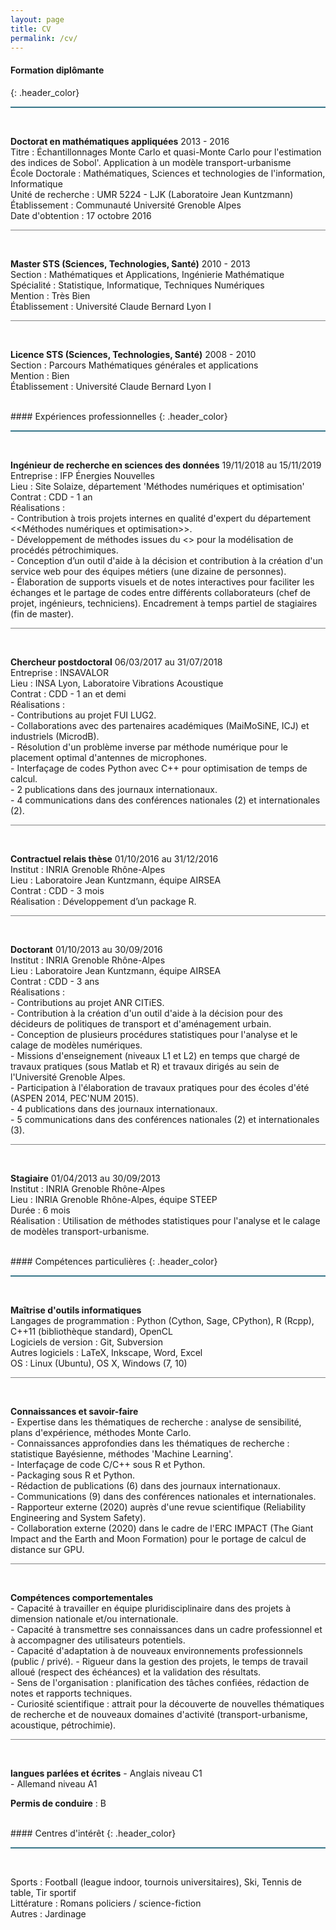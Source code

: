 ```yaml
---
layout: page
title: CV
permalink: /cv/
---
```


#### Formation diplômante
{: .header_color}
<hr style="height:2px;border-width:0;color:gray;background-color:#367588"><br>

**Doctorat en mathématiques appliquées** <a class="time">2013 - 2016</a><br>
<a class="subtitle">Titre</a> : Échantillonnages Monte Carlo et quasi-Monte Carlo pour l'estimation des indices de Sobol'. Application à un modèle transport-urbanisme<br>
<a class="subtitle">École Doctorale</a> : Mathématiques, Sciences et technologies de l'information, Informatique<br>
<a class="subtitle">Unité de recherche</a> : UMR 5224 - LJK (Laboratoire Jean Kuntzmann)<br>
<a class="subtitle">Établissement</a> : Communauté Université Grenoble Alpes<br>
<a class="subtitle">Date d'obtention</a> : 17 octobre 2016

<hr style="height:1px;border-width:0;color:gray;background-color:#828282"><br>

**Master STS (Sciences, Technologies, Santé)** <a class="time">2010 - 2013</a><br>
<a class="subtitle">Section</a> : Mathématiques et Applications, Ingénierie Mathématique<br>
<a class="subtitle">Spécialité</a> : Statistique, Informatique, Techniques Numériques<br>
<a class="subtitle">Mention</a> : Très Bien<br>
<a class="subtitle">Établissement</a> : Université Claude Bernard Lyon I

<hr style="height:1px;border-width:0;color:gray;background-color:#828282"><br>

**Licence STS (Sciences, Technologies, Santé)** <a class="time">2008 - 2010</a><br>
<a class="subtitle">Section</a> : Parcours Mathématiques générales et applications<br>
<a class="subtitle">Mention</a> : Bien<br>
<a class="subtitle">Établissement</a> : Université Claude Bernard Lyon I

<br>
#### Expériences professionnelles
{: .header_color}
<hr style="height:2px;border-width:0;color:gray;background-color:#367588"><br>

**Ingénieur de recherche en sciences des données** <a class="time">19/11/2018 au 15/11/2019</a><br>
<a class="subtitle">Entreprise</a> : IFP Énergies Nouvelles<br>
<a class="subtitle">Lieu</a> : Site Solaize, département 'Méthodes numériques et optimisation'<br>
<a class="subtitle">Contrat</a> : CDD - 1 an<br>
<a class="subtitle">Réalisations</a> :<br>
\- Contribution à trois projets internes en qualité d'expert du département <<Méthodes numériques et optimisation>>.<br>
\- Développement de méthodes issues du <<Machine Learning>> pour la modélisation de procédés pétrochimiques.<br>
\- Conception d’un outil d'aide à la décision et contribution à la création d'un service web pour des équipes métiers (une dizaine de personnes).<br>
\- Élaboration de supports visuels et de notes interactives pour faciliter les échanges et le partage de codes entre différents collaborateurs (chef de projet, ingénieurs, techniciens).
Encadrement à temps partiel de stagiaires (fin de master).

<hr style="height:1px;border-width:0;color:gray;background-color:#828282"><br>

**Chercheur postdoctoral** <a class="time">06/03/2017 au 31/07/2018</a><br>
<a class="subtitle">Entreprise</a> : INSAVALOR<br>
<a class="subtitle">Lieu</a> : INSA Lyon, Laboratoire Vibrations Acoustique<br>
<a class="subtitle">Contrat</a> : CDD - 1 an et demi <br>
<a class="subtitle">Réalisations</a> :<br>
\- Contributions au projet FUI LUG2.<br>
\- Collaborations avec des partenaires académiques (MaiMoSiNE, ICJ) et industriels (MicrodB).<br>
\- Résolution d'un problème inverse par méthode numérique pour le placement optimal d'antennes de microphones.<br>
\- Interfaçage de codes Python avec C++ pour optimisation de temps de calcul.<br>
\- 2 publications dans des journaux internationaux.<br>
\- 4 communications dans des conférences nationales (2) et internationales (2).<br>

<hr style="height:1px;border-width:0;color:gray;background-color:#828282"><br>

**Contractuel relais thèse** <a class="time">01/10/2016 au 31/12/2016</a><br>
<a class="subtitle">Institut</a> : INRIA Grenoble Rhône-Alpes<br>
<a class="subtitle">Lieu</a> : Laboratoire Jean Kuntzmann, équipe AIRSEA<br>
<a class="subtitle">Contrat</a> : CDD - 3 mois <br>
<a class="subtitle">Réalisation</a> : Développement d’un package R.

<hr style="height:1px;border-width:0;color:gray;background-color:#828282"><br>

**Doctorant** <a class="time">01/10/2013 au 30/09/2016</a><br>
<a class="subtitle">Institut</a> : INRIA Grenoble Rhône-Alpes<br>
<a class="subtitle">Lieu</a> : Laboratoire Jean Kuntzmann, équipe AIRSEA<br>
<a class="subtitle">Contrat</a> : CDD - 3 ans <br>
<a class="subtitle">Réalisations</a> :<br>
\- Contributions au projet ANR CITiES.<br>
\- Contribution à la création d'un outil d'aide à la décision pour des décideurs de politiques de transport et d'aménagement urbain.<br>
\- Conception de plusieurs procédures statistiques pour l'analyse et le calage de modèles numériques.<br>
\- Missions d'enseignement (niveaux L1 et L2) en temps que chargé de travaux pratiques (sous Matlab et R) et travaux dirigés au sein de l'Université Grenoble Alpes.<br>
\- Participation à l'élaboration de travaux pratiques pour des écoles d'été (ASPEN 2014, PEC'NUM 2015).<br>
\- 4 publications dans des journaux internationaux.<br>
\- 5 communications dans des conférences nationales (2) et internationales (3).

<hr style="height:1px;border-width:0;color:gray;background-color:#828282"><br>

**Stagiaire** <a class="time">01/04/2013 au 30/09/2013</a><br>
<a class="subtitle">Institut</a> : INRIA Grenoble Rhône-Alpes<br>
<a class="subtitle">Lieu</a> : INRIA Grenoble Rhône-Alpes, équipe STEEP<br>
<a class="subtitle">Durée</a> : 6 mois <br>
<a class="subtitle">Réalisation</a> : Utilisation de méthodes statistiques pour l'analyse et le calage de modèles transport-urbanisme.

<br>
#### Compétences particulières
{: .header_color}
<hr style="height:2px;border-width:0;color:gray;background-color:#367588"><br>

**Maîtrise d'outils informatiques**<br>
<a class="subtitle">Langages de programmation</a> : Python (Cython, Sage, CPython), R (Rcpp), C++11 (bibliothèque standard), OpenCL<br>
<a class="subtitle">Logiciels de version</a> : Git, Subversion<br>
<a class="subtitle">Autres logiciels</a> : LaTeX, Inkscape, Word, Excel<br>
<a class="subtitle">OS</a> : Linux (Ubuntu), OS X, Windows (7, 10)

<hr style="height:1px;border-width:0;color:gray;background-color:#828282"><br>

**Connaissances et savoir-faire**<br>
\- Expertise dans les thématiques de recherche : analyse de sensibilité, plans d'expérience, méthodes Monte Carlo.<br>
\- Connaissances approfondies dans les thématiques de recherche : statistique Bayésienne, méthodes 'Machine Learning'.<br>
\- Interfaçage de code C/C++ sous R et Python.<br>
\- Packaging sous R et Python.<br>
\- Rédaction de publications (6) dans des journaux internationaux.<br>
\- Communications (9) dans des conférences nationales et internationales.<br>
\- Rapporteur externe (2020) auprès d'une revue scientifique (Reliability Engineering and System Safety).<br>
\- Collaboration externe (2020) dans le cadre de l'ERC IMPACT (The Giant Impact and the Earth and Moon Formation) pour le portage de calcul de distance sur GPU.

<hr style="height:1px;border-width:0;color:gray;background-color:#828282"><br>

**Compétences comportementales**<br>
\- Capacité à travailler en équipe pluridisciplinaire dans des projets à dimension nationale et/ou internationale.<br>
\- Capacité à transmettre ses connaissances dans un cadre professionnel et à accompagner des utilisateurs potentiels.<br>
\- Capacité d'adaptation à de nouveaux environnements professionnels (public / privé).
\- Rigueur dans la gestion des projets, le temps de travail alloué (respect des échéances) et la validation des résultats.<br>
\- Sens de l'organisation : planification des tâches confiées, rédaction de notes et rapports techniques.<br>
\- Curiosité scientifique : attrait pour la découverte de nouvelles thématiques de recherche et de nouveaux domaines d'activité (transport-urbanisme, acoustique, pétrochimie).

<hr style="height:1px;border-width:0;color:gray;background-color:#828282"><br>

**langues parlées et écrites**
\- Anglais niveau C1<br>
\- Allemand niveau A1

**Permis de conduire** : B

<br>
#### Centres d'intérêt
{: .header_color}
<hr style="height:2px;border-width:0;color:gray;background-color:#367588"><br>

<a class="subtitle">Sports</a> : Football (league indoor, tournois universitaires), Ski, Tennis de table, Tir sportif<br>
<a class="subtitle">Littérature</a> : Romans policiers / science-fiction<br>
<a class="subtitle">Autres</a> : Jardinage
